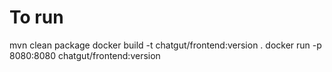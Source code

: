 # To run
mvn clean package
docker build -t chatgut/frontend:version .
docker run -p 8080:8080 chatgut/frontend:version
